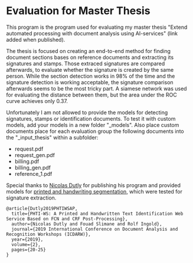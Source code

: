 # Evaluation for Master Thesis

This program is the program used for evaluating my master thesis "Extend automated processing with document analysis using AI-services" (link added when published).

The thesis is focused on creating an end-to-end method for finding document sections bases on reference documents and extracting its signatures and stamps. Those extraced signatures are compared afterwards, to evaluate whether the signature is created by the same person. While the section detection works in 98% of the time and the signature detection is working acceptable, the signature comparison afterwards seems to be the most tricky part. A siamese network was used for evaluating the distance between them, but the area under the ROC curve achieves only 0.37.

Unfortunately I am not allowed to provide the models for detecting signatures, stamps or identification documents. To test it with custom models, add your models in a new folder "_models". Also place custom documents place for each evaluation group the following documents into the "_input_thesis" within a subfolder:
* request.pdf
* request_gen.pdf
* billing.pdf
* billing_gen.pdf
* reference_1.pdf

Special thanks to [Nicolas Dutly](https://github.com/Jumpst3r) for publishing his program and provided models for [printed and handwriting segmentation](https://github.com/Jumpst3r/printed-hw-segmentation), which were tested for signature extraction.

```
@article{Dutly2019PHTIWSAP,
  title={PHTI-WS: A Printed and Handwritten Text Identification Web Service Based on FCN and CRF Post-Processing},
  author={Nicolas Dutly and Fouad Slimane and Rolf Ingold},
  journal={2019 International Conference on Document Analysis and Recognition Workshops (ICDARW)},
  year={2019},
  volume={2},
  pages={20-25}
}
```

